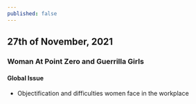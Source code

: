 ```yaml
---
published: false
---
```

## 27th of November, 2021

### Woman At Point Zero and Guerrilla Girls

#### Global Issue
- Objectification and difficulties women face in the workplace
